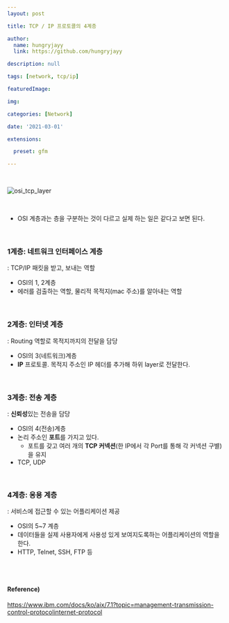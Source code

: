 ```yaml
---
layout: post

title: TCP / IP 프로토콜의 4계층

author: 
  name: hungryjayy
  link: https://github.com/hungryjayy

description: null

tags: [network, tcp/ip]

featuredImage: 

img: 

categories: [Network]

date: '2021-03-01'

extensions:

  preset: gfm

---
```


<br>

![osi_tcp_layer](https://hungryjayy.github.io/assets/img/Network/osi_tcp_layer.png)

<br>

* OSI 계층과는 층을 구분하는 것이 다르고 실제 하는 일은 같다고 보면 된다.

<br>

### 1계층: 네트워크 인터페이스 계층

: TCP/IP 패킷을 받고, 보내는 역할

* OSI의 1, 2계층
* 에러를 검출하는 역할, 물리적 목적지(mac 주소)를 알아내는 역할

<br>

### 2계층: 인터넷 계층

: Routing 역할로 목적지까지의 전달을 담당

* OSI의 3(네트워크)계층
* **IP** 프로토콜. 목적지 주소인 IP 헤더를 추가해 하위 layer로 전달한다.

<br>

### 3계층: 전송 계층

: **신뢰성**있는 전송을 담당

* OSI의 4(전송)계층
* 논리 주소인 **포트**를 가지고 있다.
  * 포트를 갖고 여러 개의 **TCP 커넥션**(한 IP에서 각 Port를 통해 각 커넥션 구별)을 유지
* TCP, UDP

<br>

### 4계층: 응용 계층

: 서비스에 접근할 수 있는 어플리케이션 제공

* OSI의 5~7 계층
* 데이터들을 실제 사용자에게 사용성 있게 보여지도록하는 어플리케이션의 역할을 한다.
* HTTP, Telnet, SSH, FTP 등

<br><br>

#### Reference)

https://www.ibm.com/docs/ko/aix/7.1?topic=management-transmission-control-protocolinternet-protocol
